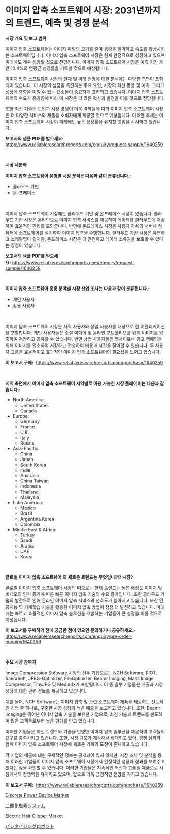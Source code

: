 <p><h1>이미지 압축 소프트웨어 시장: 2031년까지의 트렌드, 예측 및 경쟁 분석</h1></p><p><strong>시장 개요 및 보고 범위</strong></p>
<p><p>이미지 압축 소프트웨어는 이미지 파일의 크기를 줄여 용량을 절약하고 속도를 향상시키는 소프트웨어입니다. 이미지 압축 소프트웨어 시장은 현재 안정적으로 성장하고 있으며 미래에도 계속 성장할 것으로 전망됩니다. 이미지 압축 소프트웨어 시장은 예측 기간 동안 10.4%의 연평균 성장률을 기록할 것으로 예상됩니다.</p><p>이미지 압축 소프트웨어 시장의 현재 및 미래 전망에 대한 분석에는 다양한 측면이 포함되어 있습니다. 이 시장의 성장을 촉진하는 주요 요인, 시장의 최신 동향 및 예측, 그리고 성장에 영향을 미칠 수 있는 요소들이 중요하게 고려되고 있습니다. 이미지 압축 소프트웨어의 수요가 증가함에 따라 이 시장은 더 많은 혁신과 발전을 이룰 것으로 전망됩니다.</p><p>또한 최신 기술의 도입과 시장 경쟁이 더욱 격화됨에 따라 이미지 압축 소프트웨어 시장은 더 다양한 서비스와 제품을 소비자에게 제공할 것으로 예상됩니다. 이러한 추세는 이미지 압축 소프트웨어 시장이 미래에도 높은 성장률을 유지할 것임을 시사하고 있습니다.</p></p>
<p><strong>보고서의 샘플 PDF를 받으세요:</strong> <a href="https://www.reliableresearchreports.com/enquiry/request-sample/1640259">https://www.reliableresearchreports.com/enquiry/request-sample/1640259</a></p>
<p>&nbsp;</p>
<p><strong>시장 세분화</strong></p>
<p><strong>이미지 압축 소프트웨어 유형별 시장 분석은 다음과 같이 분류됩니다.:</strong></p>
<p><ul><li>클라우드 기반</li><li>온-프레미스</li></ul></p>
<p>&nbsp;</p>
<p><p>이미지 압축 소프트웨어 시장에는 클라우드 기반 및 온프레미스 시장이 있습니다. 클라우드 기반 시장은 온라인으로 이미지 압축 서비스를 제공하며 데이터를 클라우드에 저장하여 효율적인 관리를 도와줍니다. 반면에 온프레미스 시장은 사용자 자체의 서버나 컴퓨터에 소프트웨어를 설치하여 이미지 압축을 수행합니다. 클라우드 기반 시장은 유연하고 스케일업이 쉽지만, 온프레미스 시장은 더 안전하고 데이터 소유권을 보호할 수 있다는 장점이 있습니다.</p></p>
<p><strong>보고서의 샘플 PDF를 받으세요:</strong>&nbsp;<a href="https://www.reliableresearchreports.com/enquiry/request-sample/1640259">https://www.reliableresearchreports.com/enquiry/request-sample/1640259</a></p>
<p>&nbsp;</p>
<p><strong> 이미지 압축 소프트웨어 응용 분야별 시장 산업 조사는 다음과 같이 분류됩니다.:</strong></p>
<p><ul><li>개인 사용자</li><li>상용 사용자</li></ul></p>
<p>&nbsp;</p>
<p><p>이미지 압축 소프트웨어 시장은 사적 사용자와 상업 사용자를 대상으로 한 어플리케이션을 포함합니다. 개인 사용자들은 소셜 미디어 및 온라인 포트폴리오를 위해 이미지를 압축하여 저장하고 공유할 수 있습니다. 반면 상업 사용자들은 웹사이트나 광고 캠페인을 위해 이미지를 압축하여 저장하고 전송하여 비용과 시간을 절약할 수 있습니다. 두 사용자 그룹은 효율적이고 효과적인 이미지 압축 소프트웨어의 필요성을 느끼고 있습니다.</p></p>
<p><strong>이 보고서 구매:</strong>&nbsp; <a href="https://www.reliableresearchreports.com/purchase/1640259">https://www.reliableresearchreports.com/purchase/1640259</a></p>
<p>&nbsp;</p>
<p><strong>지역 측면에서 이미지 압축 소프트웨어 지역별로 이용 가능한 시장 플레이어는 다음과 같습니다.:</strong></p>
<p><ul>
    <li>
        North America:
        <ul>
            <li>United States</li>
            <li>Canada</li>
        </ul>
    </li>
    <li>
        Europe:
        <ul>
            <li>Germany</li>
            <li>France</li>
            <li>U.K.</li>
            <li>Italy</li>
            <li>Russia</li>
        </ul>
    </li>
    <li>
        Asia-Pacific:
        <ul>
            <li>China</li>
            <li>Japan</li>
            <li>South Korea</li>
            <li>India</li>
            <li>Australia</li>
            <li>China Taiwan</li>
            <li>Indonesia</li>
            <li>Thailand</li>
            <li>Malaysia</li>
        </ul>
    </li>
    <li>
        Latin America:
        <ul>
            <li>Mexico</li>
            <li>Brazil</li>
            <li>Argentina Korea</li>
            <li>Colombia</li>
        </ul>
    </li>
    <li>
        Middle East & Africa:
        <ul>
            <li>Turkey</li>
            <li>Saudi</li>
            <li>Arabia</li>
            <li>UAE</li>
            <li>Korea</li>
        </ul>
    </li>
    </ul></p>
<p>&nbsp;</p>
<p><strong>글로벌 이미지 압축 소프트웨어 의 새로운 트렌드는 무엇입니까? 시장?</strong></p>
<p><p>글로벌 이미지 압축 소프트웨어 시장의 떠오르는 현재 트렌드는 높은 해상도 이미지 및 비디오의 인기 증가에 따른 빠른 이미지 압축 기술의 수요 증가입니다. 또한 클라우드 기술의 발전으로 인해 온라인 이미지 압축 서비스의 선호도가 높아지고 있습니다. 또한 인공지능 및 기계학습 기술을 활용한 이미지 압축 방법이 점점 더 발전하고 있습니다. 미래에는 빠르고 효율적인 이미지 압축 솔루션을 개발하는 기업들이 큰 성장을 이룰 것으로 예상됩니다.</p></p>
<p><strong>이 보고서를 구매하기 전에 궁금한 점이 있으면 문의하거나 공유하세요.</strong>- <a href="https://www.reliableresearchreports.com/enquiry/pre-order-enquiry/1640259">https://www.reliableresearchreports.com/enquiry/pre-order-enquiry/1640259</a></p>
<p>&nbsp;</p>
<p><strong>주요 시장 참여자</strong></p>
<p><p>Image Compression Software 시장의 선두 기업으로는 NCH Software, RIOT, SaeraSoft, JPEG-Optimizer, FileOptimizer, Beamr Imaging, Mass Image Compressor, TinyJPG 및 Media4x가 포함됩니다. 이 중 일부 기업들은 매출과 시장 성장에 대한 관련 정보를 제공하고 있습니다.</p><p>예를 들어, NCH Software는 이미지 압축 및 관련 소프트웨어 제품을 제공하는 선도적인 기업 중 하나로, 꾸준한 시장 성장과 높은 매출을 보고하고 있습니다. 또한, Beamr Imaging은 뛰어난 이미지 압축 기술을 보유한 기업으로, 최신 기술과 트렌드를 선도하며 많은 고객들로부터 높은 평가를 받고 있습니다.</p><p>이러한 기업들은 최신 트렌드와 기술을 반영한 이미지 압축 솔루션을 제공하여 고객들의 요구를 충족시키고 있습니다. 또한, 시장 규모가 계속해서 확대되고 있어, 경쟁 심화와 함께 이미지 압축 소프트웨어 시장에 새로운 기회와 도전이 존재하고 있습니다.</p><p>각 기업의 매출에 대한 구체적인 정보는 공개되어 있지 않지만, 시장 조사 및 분석을 통해 이러한 기업들이 이미지 압축 소프트웨어 시장에서 안정적인 성장과 성과를 보여주고 있다는 점을 확인할 수 있습니다. 이러한 기업들은 지속적인 혁신과 고품질 제품으로 시장에서의 경쟁력을 유지하고 있으며, 앞으로 더욱 긍정적인 전망을 가지고 있습니다.</p></p>
<p><strong>이 보고서 구매:</strong>&nbsp;&nbsp;<a href="https://www.reliableresearchreports.com/purchase/1640259">https://www.reliableresearchreports.com/purchase/1640259</a></p>
<p><p><a href="https://github.com/juancolorado15/Market-Research-Report-List-2/blob/main/discrete-power-device-market.md">Discrete Power Device Market</a></p><p><a href="https://github.com/marbadji/Market-Research-Report-List-1/blob/main/249896810412.md">二酸化塩素システム</a></p><p><a href="https://github.com/mahnoor2003/Market-Research-Report-List-3/blob/main/electric-hair-clipper-market.md">Electric Hair Clipper Market</a></p><p><a href="https://github.com/KaydenJohns1964/Market-Research-Report-List-1/blob/main/921043110413.md">パレタイジングロボット</a></p></p>
